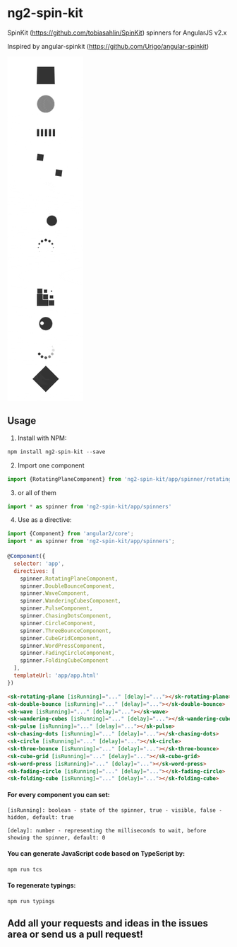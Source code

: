 ng2-spin-kit
===============

SpinKit (https://github.com/tobiasahlin/SpinKit) spinners for AngularJS v2.x

Inspired by angular-spinkit (https://github.com/Urigo/angular-spinkit)

![ng2-spin-kit](ng2-spin-kit.gif?raw=true "ng2-spin-kit")

## Usage
1. Install with NPM:
  ```javascript
  npm install ng2-spin-kit --save
  ```

2. Import one component
  ```javascript
  import {RotatingPlaneComponent} from 'ng2-spin-kit/app/spinner/rotating-plane/rotating-plane.component'
  ```

3. or all of them
  ```javascript
  import * as spinner from 'ng2-spin-kit/app/spinners'
  ```
  
4. Use as a directive:
  ```javascript
  import {Component} from 'angular2/core';
  import * as spinner from 'ng2-spin-kit/app/spinners';
  
  @Component({
    selector: 'app',
    directives: [
      spinner.RotatingPlaneComponent,
      spinner.DoubleBounceComponent,
      spinner.WaveComponent,
      spinner.WanderingCubesComponent,
      spinner.PulseComponent,
      spinner.ChasingDotsComponent,
      spinner.CircleComponent,
      spinner.ThreeBounceComponent,
      spinner.CubeGridComponent,
      spinner.WordPressComponent,
      spinner.FadingCircleComponent,
      spinner.FoldingCubeComponent
    ],
    templateUrl: 'app/app.html'
  })
  ```

  ```html
  <sk-rotating-plane [isRunning]="..." [delay]="..."></sk-rotating-plane>
  <sk-double-bounce [isRunning]="..." [delay]="..."></sk-double-bounce>
  <sk-wave [isRunning]="..." [delay]="..."></sk-wave>
  <sk-wandering-cubes [isRunning]="..." [delay]="..."></sk-wandering-cubes>
  <sk-pulse [isRunning]="..." [delay]="..."></sk-pulse>
  <sk-chasing-dots [isRunning]="..." [delay]="..."></sk-chasing-dots>
  <sk-circle [isRunning]="..." [delay]="..."></sk-circle>
  <sk-three-bounce [isRunning]="..." [delay]="..."></sk-three-bounce>
  <sk-cube-grid [isRunning]="..." [delay]="..."></sk-cube-grid>
  <sk-word-press [isRunning]="..." [delay]="..."></sk-word-press>
  <sk-fading-circle [isRunning]="..." [delay]="..."></sk-fading-circle>
  <sk-folding-cube [isRunning]="..." [delay]="..."></sk-folding-cube>
  ```

#### For every component you can set:
  ```
  [isRunning]: boolean - state of the spinner, true - visible, false - hidden, default: true
  ```
  
  ```
  [delay]: number - representing the milliseconds to wait, before showing the spinner, default: 0
  ```
  
#### You can generate JavaScript code based on TypeScript by:
  ```javascript
  npm run tcs
  ```
  
#### To regenerate typings:
  ```javascript
  npm run typings
  ```
  
## Add all your requests and ideas in the issues area or send us a pull request!
